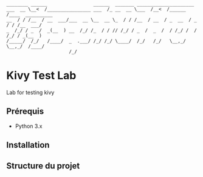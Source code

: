 ```
________ ______                 ______  _______ _____________________                
___  __ \__<  /________________ ___  /_ __  __ \___  /__<  /______  /____  __________
__  / / /__  / __  ___/___  __ \__  __ \_  / / /__  / __  / _  __  / _  / / /__  ___/
_  /_/ / _  /  _(__  ) __  /_/ /_  / / // /_/ / _  /  _  /  / /_/ /  / /_/ / _(__  ) 
/_____/  /_/   /____/  _  .___/ /_/ /_/ \____/  /_/   /_/   \__,_/   \__,_/  /____/  
                       /_/                                                           
```

# Kivy Test Lab

Lab for testing kivy

## Prérequis

- Python 3.x

## Installation

 
## Structure du projet
